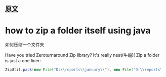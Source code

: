 
## [原文](https://stackoverflow.com/questions/15968883/how-to-zip-a-folder-itself-using-java)

# how to zip a folder itself using java

如何压缩一个文件夹
 
Have you tried Zeroturnaround Zip library? 
It's really neat(牛逼)! Zip a folder is just a one liner:

```java
ZipUtil.pack(new File("D:\\reports\\january\\"), new File("D:\\reports\\january.zip"));
```